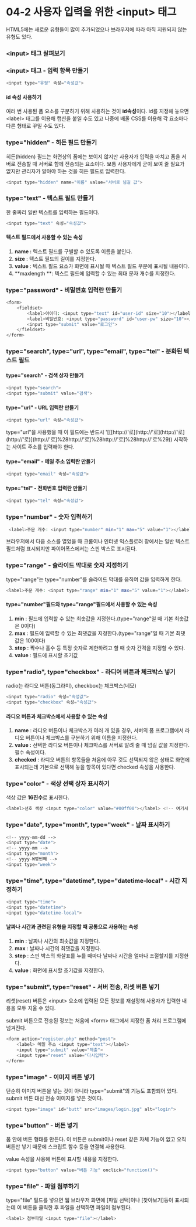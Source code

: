 # 04-2 사용자 입력을 위한 &lt;input&gt; 태그

HTML5에는 새로운 유형들이 많이 추가되었으나 브라우저에 따라 아직 지원되지 않는 유형도 있다.

### &lt;input&gt; 태그 살펴보기

### &lt;input&gt; 태그 - 입력 항목 만들기

```php
<input type="유형" 속성="속성값">
```

#### id 속성 사용하기

여러 번 사용된 폼 요소를 구분하기 위해 사용하는 것이 **id속성**이다. id를 지정해 놓으면 &lt;label&gt; 태그를 이용해 캡션을 붙일 수도 있고 나중에 배울 CSS를 이용해 각 요소마다 다른 형태로 꾸밀 수도 있다.

### type="hidden" - 히든 필드 만들기

히든\(hidden\) 필드는 화면상의 폼에는 보이지 않지만 사용자가 입력을 마치고 폼을 서버로 전송할 때 서버로 함께 전송되는 요소이다. 보통 사용자에게 굳이 보여 줄 필요가 없지만 관리자가 알아야 하는 것을 히든 필드로 입력한다.

```php
<input type="hidden" name="이름" value="서버로 넘길 값">
```

### type="text" - 텍스트 필드 만들기

한 줄짜리 일반 텍스트를 입력하는 필드이다.

```php
<input type="text" 속성="속성값">
```

#### 텍스트 필드에서 사용할 수 있는 속성

1. **name :** 텍스트 필드를 구별할 수 있도록 이름을 붙인다.
2. **size** : 텍스트 필드의 길이를 지정한다.
3. **value** : 텍스트 필드 요소가 화면에 표시될 때 텍스트 필드 부분에 표시될 내용이다.
4. **maxlength **: 텍스트 필드에 입력할 수 있는 최대 문자 개수를 지정한다.

### type="password" - 비밀번호 입력란 만들기

```php
<form>
    <fieldset>
        <label>아이디: <input type="text" id="user-id" size="10"></label>
        <label>비밀번호: <input type="password" id="user-pw" size="10"></label>
        <input type="submit" value="로그인">
    </fieldset>
</form>
```

### type="search", type="url", type="email", type="tel" - 분화된 텍스트 필드

#### type="search" - 검색 상자 만들기

```php
<input type="search">
<input type="submit" value="검색">
```

#### type="url" - URL 입력란 만들기

```php
<input type="url" 속성="속성값">
```

type="url"을 사용했을 때 이 필드에는 반드시 '\[\[[http://'로\]\(http://'로\]\(http://'로\]\(http://'로\)\](http://'로]%28http://'로]%28http://'로]%28http://'로%29\)\) 시작하는 사이트 주소를 입력해야 한다.

#### type="email" - 메일 주소 입력란 만들기

```php
<input type="email" 속성="속성값">
```

#### type="tel" - 전화번호 입력란 만들기

```php
<input type="tel" 속성="속성값">
```

### type="number" - 숫자 입력하기

```php
 <label>주문 개수: <input type="number" min="1" max="5" value="1"></label>
```

브라우저에서 다음 소스를 열었을 때 크롬이나 인터넷 익스플로러 창에서는 일반 텍스트 필드처럼 표시되지만 파이어폭스에서는 스핀 박스로 표시된다.

### type="range" - 슬라이드 막대로 숫자 지정하기

type="range"는 type="number"를 슬라이드 막대를 움직여 값을 입력하게 한다.

```php
<label>주문 개수: <input type="range" min="1" max="5" value="1"></label>
```

#### type="number"필드와 type="range"필드에서 사용할 수 있는 속성

1. **min** : 필드에 입력할 수 있는 최솟값을 지정한다.\(type="range"일 때 기본 최솟값은 0이다\)
2. **max** : 필드에 입력할 수 있는 최댓값을 지정한다.\(type="range"일 때 기본 최댓값은 100이다\)
3. **step** : 짝수나 홀수 등 특정 숫자로 제한하려고 할 때 숫자 간격을 지정할 수 있다.
4. **value** : 필드에 표시할 초기값

### type="radio", type="checkbox" - 라디어 버튼과 체크박스 넣기

radio는 라디오 버튼\(동그라미\), checkbox는 체크박스\(네모\)

```php
<input type="radio" 속성="속성값">
<input type="checkbox" 속성="속성값">
```

#### 라디오 버튼과 체크박스에서 사용할 수 있는 속성

1. **name** : 라디오 버튼이나 체크박스가 여러 개 있을 경우, 서버의 폼 프로그램에서 라디오 버튼이나 체크박스를 구분하기 위해 이름을 지정한다.
2. **value :** 선택한 라디오 버튼이나 체크박스를 서버로 알려 줄 때 넘길 값을 지정한다. 필수 속성이다.
3. **checked** : 라디오 버튼의 항목들을 처음에 아무 것도 선택되지 않은 상태로 화면에 표시되는데 기본으로 선택해 놓을 항목이 있다면 checked 속성을 사용한다.

### type="color" - 색상 선택 상자 표시하기

색상 값은 **16진수**로 표시한다.

```php
<label>선호 색상 <input type="color" value="#00ff00"></label> <!-- 여기서 value는 초록색 -->
```

### type="date", type="month", type="week" - 날짜 표시하기

```php
<!-- yyyy-mm-dd -->
<input type="date">
<!-- yyyy-mm -->
<input type="month">
<!-- yyyy-W몇번째 -->
<input type="week">
```

### type="time", type="datetime", type="datetime-local" - 시간 지정하기

```php
<input type="time">
<input type="datetime">
<input type="datetime-local">
```

#### 날짜나 시간과 관련된 유형을 지정할 때 공통으로 사용하는 속성

1. **min** : 날짜나 시간의 최솟값을 지정한다.
2. **max** : 날짜나 시간의 최댓값을 지정한다.
3. **step** : 스핀 박스의 화살표를 누를 때마다 날짜나 시간을 얼마나 조절할지를 지정한다.
4. **value** : 화면에 표시할 초기값을 지정한다.

### type="submit", type="reset" - 서버 전송, 리셋 버튼 넣기

리셋\(reset\) 버튼은 &lt;input&gt; 요소에 입력된 모든 정보를 재설정해 사용자가 입력한 내용을 모두 지울 수 있다.

submit 버튼으로 전송된 정보는 처음에 &lt;form&gt; 태그에서 지정한 폼 처리 프로그램에 넘겨진다.

```php
<form action="register.php" method="post">
    <label> 메일 주소 <input type="text"></label>
    <input type="submit" value="제출">
    <input type="reset" value="다시입력">
</form>
```

### type="image" - 이미지 버튼 넣기

단순히 이미지 버튼을 넣는 것이 아니라 type="submit"의 기능도 포함되어 있다. submit 버튼 대신 전송 이미지를 넣은 것이다.

```php
<input type="image" id="butt" src="images/login.jpg" alt="login">
```

### type="button" - 버튼 넣기

폼 안에 버튼 형태를 만든다. 이 버튼은 submit이나 reset 같은 자체 기능이 없고 오직 버튼만 넣기 때문에 스크립트 함수 등을 연결해 사용한다.

value 속성을 사용해 버튼에 표시할 내용을 지정한다.

```php
<input type="button" value="버튼 기능" onclick="function()">
```

### type="file" - 파일 첨부하기

type="file" 필드를 넣으면 웹 브라우저 화면에 \[파일 선택\]이나 \[찾아보기\]등이 표시되는데 이 버튼을 클릭한 후 파일을 선택하면 파일이 첨부된다.

```php
<label> 첨부파일 <input type="file"></label>
```



